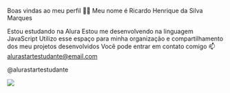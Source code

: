 Boas vindas ao meu perfil 💙💙
Meu nome é Ricardo Henrique da Silva Marques

Estou estudando na Alura
Estou me desenvolvendo na linguagem JavaScript
Utilizo esse espaço para minha organização e compartilhamento dos meu projetos desenvolvidos
Você pode entrar em contato comigo 📫
alurastartestudante@email.com

@alurastartestudante

![]([link](https://www.google.com/url?sa=i&url=https%3A%2F%2Ftenor.com%2Fview%2Fcachorro-cachorrinho-doguinho-gjirlfriend-gif-25038662&psig=AOvVaw2ReuRx7KpKxzXwTe2WMK53&ust=1717513785869000&source=images&cd=vfe&opi=89978449&ved=0CA8QjRxqFwoTCLDX3Mrbv4YDFQAAAAAdAAAAABAE))


